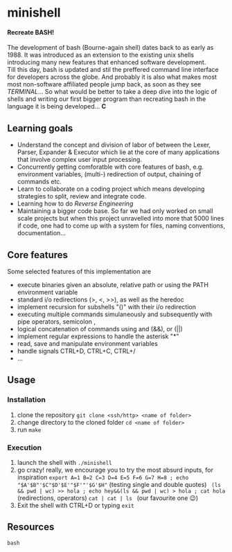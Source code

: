 # minishell

#### **Recreate BASH!**
The development of bash (Bourne-again shell) dates back to as early as 1988. 
It was introduced as an extension to the existing unix shells introducing many new features that enhanced software development. \
Till this day, bash is updated and stil the preffered command line interface for developers across the globe. And probably it is also what makes most most non-software affiliated people jump back, as soon as they see *TERMINAL*...
So what would be better to take a deep dive into the logic of shells and writing our first bigger program than recreating bash in the language it is being developed... **C**

## Learning goals
- Understand the concept and division of labor of between the Lexer, Parser, Expander & Executor which lie at the core of many applications that involve complex user input processing.
- Concurrently getting comforatble with core features of bash, e.g. environment variables, (multi-) redirection of output, chaining of commands etc.
- Learn to collaborate on a coding project which means developing strategies to split, review and integrate code.
- Learning how to do *Reverse Engineering*
- Maintaining a bigger code base. So far we had only worked on small scale projects but when this project unravelled into more that 5000 lines if code, one had to come up with a system for files, naming conventions, documentation...

## Core features
Some selected features of this implementation are
- execute binaries given an absolute, relative path or using the PATH environment variable
- standard i/o redirections (>, <, >>), as well as the heredoc
- implement recursion for subshells "()" with their i/o redirection
- executing multiple commands simulaneously and subsequently with pipe operators, semicolon ,
- logical concatenation of commands using and (&&), or (||)
- implement regular expressions to handle the asterisk "*"
- read, save and manipulate environment variables
- handle signals CTRL+D, CTRL+C, CTRL+/
- ...

## Usage

### Installation
1. clone the repository ```git clone <ssh/http> <name of folder>```
2. change directory to the cloned folder ```cd <name of folder>``` 
3. run ```make```

### Execution
1. launch the shell with ```./minishell```
2. go crazy! really, we encourage you to try the most absurd inputs, for inspiration
   ```export A=1 B=2 C=3 D=4 E=5 F=6 G=7 H=8 ; echo "$A'$B"'$C"$D'$E'"$F'"'$G'$H"``` (testing single and double quotes)
   ``` (ls && pwd | wc) >> hola ; echo hey&&(ls && pwd | wc) > hola ; cat hola``` (redirections, operators)
   ```cat | cat | ls ``` (our favourite one 😉)
3. Exit the shell with CTRL+D or typing ```exit``` 

## Resources
```bash```
